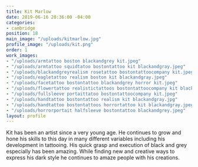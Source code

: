 ```yaml
---
title: Kit Marlow
date: 2019-06-16 20:36:00 -04:00
categories:
- cambridge
position: 18
main_image: "/uploads/kitmarlow.jpg"
profile_image: "/uploads/kit.png"
order: 1
work_images:
- "/uploads/armtattoo boston blackandgrey kit.jpeg"
- "/uploads/armtattoo squidtatoo bostontattoo kit blackandgray.jpeg"
- "/uploads/blackandgreyrealism rosetattoo bostontattoocompany kit.jpeg"
- "/uploads/eagletattoo realism boston kit blackandgray.jpeg"
- "/uploads/facetattoo bostontattoo blackandgrey horror kit.jpeg"
- "/uploads/flowertattoo realistictattoos bostontattoocompany kit blackandgray.jpeg"
- "/uploads/fullsleeve portaittatoo bostontattoocompany kit.jpeg"
- "/uploads/handtattoo bostontattoo realism kit blackandgray.jpg"
- "/uploads/handtattoo bostontattoos horrortattoo kit blackandgray.jpeg"
- "/uploads/horrorportait halfsleeve bostontattoo blackandgrey.jpeg"
layout: profile
---
```


Kit has been an artist since a very young age. He continues to grow and hone his skills to this day in many different variables including his development in tattooing. His quick grasp and execution of black and grey especially has been amazing. While finding new and creative ways to express his dark style he continues to amaze people with his creations.